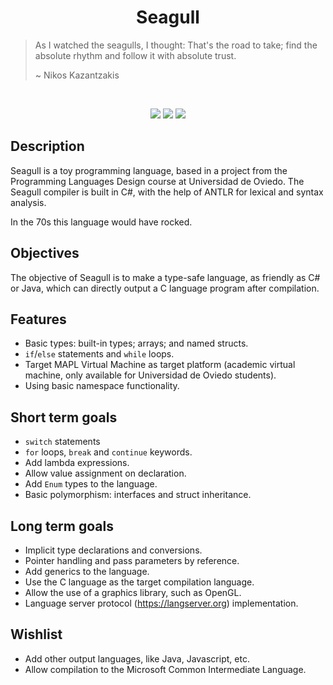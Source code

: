 <h1 align="center" >Seagull</h1>

> As I watched the seagulls, I thought: That's the road to take;
> find the absolute rhythm and follow it with absolute trust.
>
> ~ Nikos Kazantzakis
<br/>

<p align="center">
  <img src="https://img.shields.io/github/license/pacojq/Seagull.svg?style=flat-square" />
  <img src="https://img.shields.io/badge/version-0.0.1-9cf.svg?style=flat-square" />
  <img src="https://img.shields.io/github/stars/pacojq/Seagull.svg?style=flat-square" />
</p>



## Description

Seagull is a toy programming language, based in a project from the Programming 
Languages Design course at Universidad de Oviedo. The Seagull compiler is built
in C#, with the help of ANTLR for lexical and syntax analysis.

In the 70s this language would have rocked.

## Objectives

The objective of Seagull is to make a type-safe language, as friendly as C# or Java, 
which can directly output a C language program after compilation.

## Features

  - Basic types: built-in types; arrays; and named structs.
  - ```if```/```else``` statements and ```while``` loops.
  - Target MAPL Virtual Machine as target platform (academic virtual machine, 
  only available for Universidad de Oviedo students).
  - Using basic namespace functionality.

## Short term goals

  - ```switch``` statements
  - ```for``` loops, ```break``` and ```continue``` keywords.
  - Add lambda expressions.
  - Allow value assignment on declaration.
  - Add ```Enum``` types to the language.
  - Basic polymorphism: interfaces and struct inheritance.

## Long term goals

  - Implicit type declarations and conversions.
  - Pointer handling and pass parameters by reference.
  - Add generics to the language.
  - Use the C language as the target compilation language.
  - Allow the use of a graphics library, such as OpenGL.
  - Language server protocol (https://langserver.org) implementation.
  
## Wishlist

  - Add other output languages, like Java, Javascript, etc.
  - Allow compilation to the Microsoft Common Intermediate Language.
